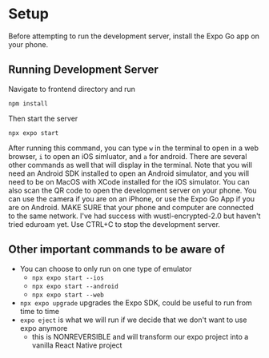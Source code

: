 # Setup

Before attempting to run the development server, install the Expo Go app on your phone.

## Running Development Server
Navigate to frontend directory and run
```
npm install
```
Then start the server
```
npx expo start
```
After running this command, you can type `w` in the terminal to open in a web browser, `i` to open an iOS simluator, and `a` for android. There are several other commands as well that will display in the terminal.
Note that you will need an Android SDK installed to open an Android simulator, and you will need to be on MacOS with XCode installed for the iOS simulator.
You can also scan the QR code to open the development server on your phone. You can use the camera if you are on an iPhone, or use the Expo Go App if you are on Android. MAKE SURE that your phone and computer are connected to the same network. I've had success with wustl-encrypted-2.0 but haven't tried eduroam yet. 
Use CTRL+C to stop the development server.

## Other important commands to be aware of
- You can choose to only run on one type of emulator
    - `npx expo start --ios`
    - `npx expo start --android`
    - `npx expo start --web`
- `npx expo upgrade` upgrades the Expo SDK, could be useful to run from time to time
- `expo eject` is what we will run if we decide that we don't want to use expo anymore
    - this is NONREVERSIBLE and will transform our expo project into a vanilla React Native project